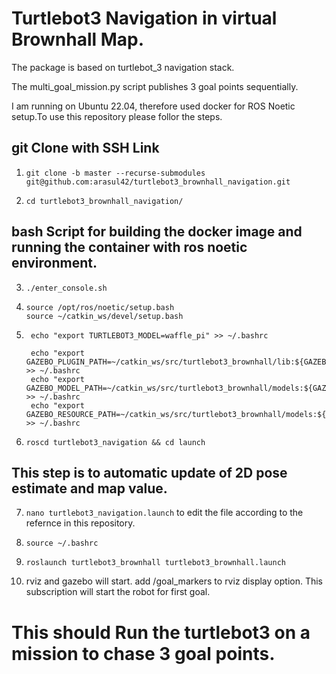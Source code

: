 # Turtlebot3 Navigation in virtual Brownhall Map. 

The package is based on turtlebot_3 navigation stack. 

The multi_goal_mission.py script publishes 3 goal points sequentially. 

I am running on Ubuntu 22.04, therefore used docker for ROS Noetic setup.To use this repository please follor the steps.  

## git Clone with SSH Link

1. ```git clone -b master --recurse-submodules git@github.com:arasul42/turtlebot3_brownhall_navigation.git```

2. ```cd turtlebot3_brownhall_navigation/```

## bash Script for building the docker image and running the container with ros noetic environment. 

3. ```./enter_console.sh```


4.  ```
    source /opt/ros/noetic/setup.bash
    source ~/catkin_ws/devel/setup.bash
    ```

5. ```
    echo "export TURTLEBOT3_MODEL=waffle_pi" >> ~/.bashrc

    echo "export GAZEBO_PLUGIN_PATH=~/catkin_ws/src/turtlebot3_brownhall/lib:${GAZEBO_PLUGIN_PATH}" >> ~/.bashrc
    echo "export GAZEBO_MODEL_PATH=~/catkin_ws/src/turtlebot3_brownhall/models:${GAZEBO_MODEL_PATH}" >> ~/.bashrc
    echo "export GAZEBO_RESOURCE_PATH=~/catkin_ws/src/turtlebot3_brownhall/models:${GAZEBO_RESOURCE_PATH}" >> ~/.bashrc
    ```

6. ```roscd turtlebot3_navigation && cd launch```

 ## This step is to automatic update of 2D pose estimate and map value. 

7. ```nano turtlebot3_navigation.launch``` to edit the file according to the refernce in this repository. 

8. ```source ~/.bashrc```

9. ```roslaunch turtlebot3_brownhall turtlebot3_brownhall.launch```
10. rviz and gazebo will start. add /goal_markers to rviz display option. This subscription will start the robot for first goal.  

# This should Run the turtlebot3 on a mission to chase 3 goal points.  








